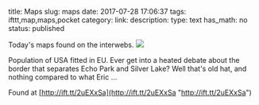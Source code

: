 title: Maps
slug: maps
date: 2017-07-28 17:06:37
tags: ifttt,map,maps,pocket
category: 
link: 
description: 
type: text
has_math: no
status: published

Today's maps found on the interwebs. ![](http://ift.tt/eA8V8J)  
  

Population of USA fitted in EU. Ever get into a heated debate about the border that separates Echo Park and Silver Lake? Well that's old hat, and nothing compared to what Eric …  
  

Found at [http://ift.tt/2uEXxSa](http://ift.tt/2uEXxSa "http://ift.tt/2uEXxSa")



